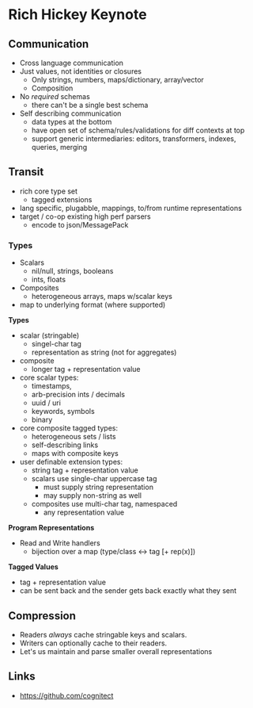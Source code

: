 # Rich Hickey Keynote

## Communication

* Cross language communication
* Just values, not identities or closures
  * Only strings, numbers, maps/dictionary, array/vector
  * Composition
* No _required_ schemas
  * there can't be a single best schema
* Self describing communication
  * data types at the bottom
  * have open set of schema/rules/validations for diff contexts at top
  * support generic intermediaries: editors, transformers, indexes, queries, merging

## Transit

* rich core type set
  * tagged extensions
* lang specific, plugabble, mappings, to/from runtime representations
* target / co-op existing high perf parsers
  * encode to json/MessagePack

### Types

* Scalars
  * nil/null, strings, booleans
  * ints, floats
* Composites
  * heterogeneous arrays, maps w/scalar keys
* map to underlying format (where supported)

__Types__

* scalar (stringable)
  * singel-char tag
  * representation as string (not for aggregates)
* composite
  * longer tag + representation value
* core scalar types:
  * timestamps,
  * arb-precision ints / decimals
  * uuid / uri
  * keywords, symbols
  * binary
* core composite tagged types:
  * heterogeneous sets / lists
  * self-describing links
  * maps with composite keys
* user definable extension types:
  * string tag + representation value
  * scalars use single-char uppercase tag
    * must supply string representation
    * may supply non-string as well
  * composites use multi-char tag, namespaced
    * any representation value

__Program Representations__

* Read and Write handlers
  * bijection over a map (type/class <-> tag [+ rep(x)])

__Tagged Values__

* tag + representation value
* can be sent back and the sender gets back exactly what they sent

## Compression

* Readers _always_ cache stringable keys and scalars.
* Writers can optionally cache to their readers.
* Let's us maintain and parse smaller overall representations

## Links

* https://github.com/cognitect
